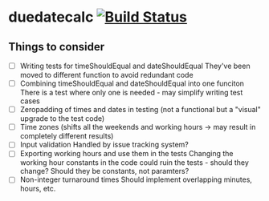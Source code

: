 # duedatecalc [![Build Status](https://travis-ci.org/vimtaai/duedatecalc.svg?branch=master)](https://travis-ci.org/vimtaai/duedatecalc)

## Things to consider

- [ ] Writing tests for timeShouldEqual and dateShouldEqual
    They've been moved to different function to avoid redundant code
- [ ] Combining timeShouldEqual and dateShouldEqual into one funciton
    There is a test where only one is needed - may simplify writing test cases
- [ ] Zeropadding of times and dates in testing 
    (not a functional but a "visual" upgrade to the test code)
- [ ] Time zones 
    (shifts all the weekends and working hours -> may result in completely different results)
- [ ] Input validation 
    Handled by issue tracking system?
- [ ] Exporting working hours and use them in the tests
    Changing the working hour constants in the code could ruin the tests - should they change? Should they be constants, not paramters?
- [ ] Non-integer turnaround times
    Should implement overlapping minutes, hours, etc.